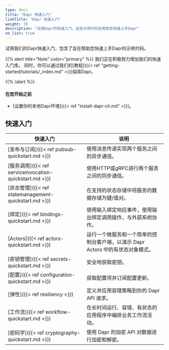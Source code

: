 ```yaml
---
type: docs
title: "Dapr 快速入门"
linkTitle: "Dapr 快速入门"
weight: 70
description: "试用Dapr的快速入门，这些示例代码旨帮助您快速上手Dapr"
no_list: true
---
```


试用我们的Dapr快速入门，包含了旨在帮助您快速上手Dapr的示例代码。

{{% alert title="Note" color="primary" %}}
 我们正在积极努力增加我们的快速入门库。 同时，你可以通过我们的[教程]({{< ref "getting-started/tutorials/_index.md" >}})探索Dapr。

{{% /alert %}}

#### 在您开始之前

- [设置你的本地Dapr环境]({{< ref "install-dapr-cli.md" >}})。

## 快速入门

| 快速入门                                                | 说明                                             |
| --------------------------------------------------- | ---------------------------------------------- |
| [发布与订阅]({{< ref pubsub-quickstart.md >}})           | 使用消息传递实现两个服务之间的异步通信。                           |
| [服务调用]({{< ref serviceinvocation-quickstart.md >}}) | 使用HTTP或gRPC进行两个服务之间的同步通信。                      |
| [状态管理]({{< ref statemanagement-quickstart.md >}})   | 在支持的状态存储中将服务的数据存储为键/值对。                        |
| [绑定]({{< ref bindings-quickstart.md >}})            | 使用输入绑定响应事件，使用输出绑定调用操作，与外部系统协作。                 |
| [Actors]({{< ref actors-quickstart.md >}})          | 运行一个微服务和一个简单的控制台客户端，以演示 Dapr Actors 中的有状态对象模式。 |
| [密钥管理]({{< ref secrets-quickstart.md >}})           | 安全地获取密钥。                                       |
| [配置]({{< ref configuration-quickstart.md >}})       | 获取配置项并订阅配置更新。                                  |
| [弹性]({{< ref resiliency >}})                        | 定义并应用容错策略到你的 Dapr API 请求。                      |
| [工作流]({{< ref workflow-quickstart.md >}})           | 在长时间运行、容错、有状态的应用程序中编排业务工作流活动。                  |
| [密码学]({{< ref cryptography-quickstart.md >}})       | 使用 Dapr 的加密 API 对数据进行加密和解密。                    |
